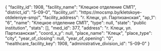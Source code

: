 {
    "facility_id": 1908,
    "facility_name": "Клецкое отделение СМП",
    "district_id": "5-09-0",
    "facility_url": "https:\/\/mocsmp.by\/kletskoye-otdeleniye-smp\/",
    "facility_address": "г. Клецк, ул. Партизанская",
    "ap_1": "6",
    "name": "Клецкое отделение СМП",
    "type": null,
    "state": "public institution",
    "stats": [],
    "med_id": 377,
    "address": "г. Клецк, ул. Партизанская",
    "coord_x_y": null,
    "place_name": "Клецк",
    "place_type": "city",
    "year_of_closing": null,
    "year_of_opening": "0",
    "healthcare_facility_key": 1908,
    "administrative_division_id": "5-09-0"
}